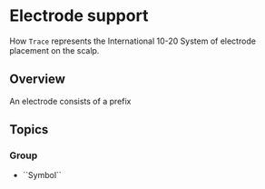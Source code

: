 # Electrode support

How ``Trace`` represents the International 10-20 System of electrode placement on the scalp.

## Overview

An electrode consists of a prefix 

## Topics

### <!--@START_MENU_TOKEN@-->Group<!--@END_MENU_TOKEN@-->

- <!--@START_MENU_TOKEN@-->``Symbol``<!--@END_MENU_TOKEN@-->
